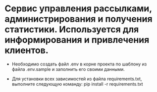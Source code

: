 # Cервис управления рассылками, администрирования и получения статистики. Используется для информирования и привлечения клиентов.

- Необходимо создать файл .env в корне проекта по шаблону из файла .env.sample и заполнить его своими данными.

- Для установки всех зависимостей из файла requirements.txt, выполните следующую команду: pip install -r requirements.txt